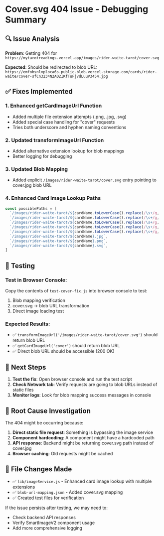 # Cover.svg 404 Issue - Debugging Summary

## 🔍 Issue Analysis

**Problem**: Getting 404 for `https://mytarotreadings.vercel.app/images/rider-waite-tarot/cover.svg`

**Expected**: Should be redirected to blob URL: `https://emfobsnlxploca6s.public.blob.vercel-storage.com/cards/rider-waite/cover-sfCn3234N2AO2IKfTuFjvdLuuV3454.jpg`

## ✅ Fixes Implemented

### 1. Enhanced getCardImageUrl Function
- Added multiple file extension attempts (.png, .jpg, .svg)  
- Added special case handling for "cover" requests
- Tries both underscore and hyphen naming conventions

### 2. Updated transformImageUrl Function  
- Added alternative extension lookup for blob mappings
- Better logging for debugging

### 3. Updated Blob Mapping
- Added explicit `/images/rider-waite-tarot/cover.svg` entry pointing to cover.jpg blob URL

### 4. Enhanced Card Image Lookup Paths
```javascript
const possiblePaths = [
  `/images/rider-waite-tarot/${cardName.toLowerCase().replace(/\s+/g, '_')}.png`,
  `/images/rider-waite-tarot/${cardName.toLowerCase().replace(/\s+/g, '-')}.jpg`,
  `/images/rider-waite-tarot/${cardName.toLowerCase().replace(/\s+/g, '_')}.jpg`,
  `/images/rider-waite-tarot/${cardName.toLowerCase().replace(/\s+/g, '-')}.png`,
  `/images/rider-waite-tarot/${cardName.toLowerCase().replace(/\s+/g, '-')}.svg`,
  `/images/rider-waite-tarot/${cardName}.jpg`,
  `/images/rider-waite-tarot/${cardName}.png`,
  `/images/rider-waite-tarot/${cardName}.svg`,
]
```

## 🧪 Testing

### Test in Browser Console:
Copy the contents of `test-cover-fix.js` into browser console to test:

1. Blob mapping verification
2. cover.svg -> blob URL transformation  
3. Direct image loading test

### Expected Results:
- ✅ `transformImageUrl('/images/rider-waite-tarot/cover.svg')` should return blob URL
- ✅ `getCardImageUrl('cover')` should return blob URL
- ✅ Direct blob URL should be accessible (200 OK)

## 🔄 Next Steps

1. **Test the fix**: Open browser console and run the test script
2. **Check Network tab**: Verify requests are going to blob URLs instead of static files
3. **Monitor logs**: Look for blob mapping success messages in console

## 🎯 Root Cause Investigation

The 404 might be occurring because:

1. **Direct static file request**: Something is bypassing the image service
2. **Component hardcoding**: A component might have a hardcoded path
3. **API response**: Backend might be returning cover.svg path instead of cover.jpg
4. **Browser caching**: Old requests might be cached

## 📝 File Changes Made

- ✅ `lib/imageService.js` - Enhanced card image lookup with multiple extensions
- ✅ `blob-url-mapping.json` - Added cover.svg mapping
- ✅ Created test files for verification

If the issue persists after testing, we may need to:
- Check backend API responses 
- Verify SmartImageV2 component usage
- Add more comprehensive logging